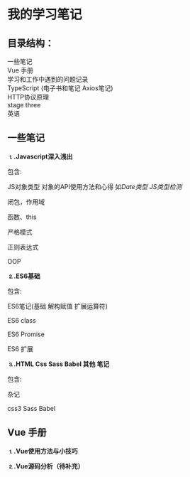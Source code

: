 # 我的学习笔记

## 目录结构：

一些笔记<br>
Vue 手册<br>
学习和工作中遇到的问题记录<br>
TypeScript (电子书和笔记 Axios笔记)<br>
<a src="https://github.com/wwwwtao/Notes/blob/master/HTTP%E5%8D%8F%E8%AE%AE%E5%8E%9F%E7%90%86/HTTP%E5%8D%8F%E8%AE%AE%E7%AC%94%E8%AE%B0.md">HTTP协议原理</a><br>
stage three<br>
英语<br>

## 一些笔记

<strong>⒈.Javascript深入浅出</strong>

包含:

JS对象类型   对象的API使用方法和心得 如<i>Date类型</i>  <i>JS类型检测</i>

闭包，作用域

函数、this

严格模式

正则表达式

OOP


<strong>⒉.ES6基础</strong>

包含:

ES6笔记(基础 解构赋值 扩展运算符)

ES6 class

ES6 Promise

ES6 扩展


<strong>⒊.HTML Css Sass Babel 其他 笔记</strong>

包含:

杂记

css3   Sass   Babel


## Vue 手册

<strong>⒈.Vue使用方法与小技巧</strong>

<strong>⒉.Vue源码分析（待补充）</strong>


